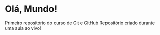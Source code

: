 # Olá, Mundo!
 Primeiro repositório do curso de Git e GitHub
 Repositório criado durante uma aula ao vivo!

